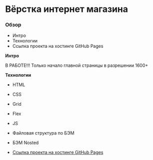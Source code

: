 # Вёрстка интернет магазина

### Обзор
* Интро
* Технологии
* Ссылка проекта на хостинге GitHub Pages

**Интро**

В РАБОТЕ!!! Только начало главной страницы в разрешении 1600+


**Технологии**
* HTML
* CSS
* Grid
* Flex
* JS
* Файловая структура по БЭМ
* БЭМ Nosted

* [Ссылка проекта на хостинге GitHub Pages](https://stanmur.github.io/online-shop/index.html)